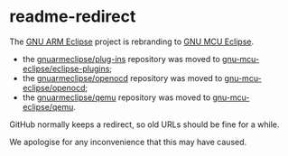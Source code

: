 # readme-redirect

The [GNU ARM Eclipse](https://github.com/gnuarmeclipse) project is rebranding to [GNU MCU Eclipse](https://github.com/gnu-mcu-eclipse).

* the [gnuarmeclipse/plug-ins](https://gnuarmeclipse/plug-ins) repository was moved to [gnu-mcu-eclipse/eclipse-plugins](https://github.com/gnu-mcu-eclipse/eclipse-plugins);
* the [gnuarmeclipse/openocd](https://gnuarmeclipse/openocd) repository was moved to [gnu-mcu-eclipse/openocd](https://github.com/gnu-mcu-eclipse/openocd);
* the [gnuarmeclipse/qemu](https://gnuarmeclipse/qemu) repository was moved to [gnu-mcu-eclipse/qemu](https://github.com/gnu-mcu-eclipse/qemu).

GitHub normally keeps a redirect, so old URLs should be fine for a while.

We apologise for any inconvenience that this may have caused.
